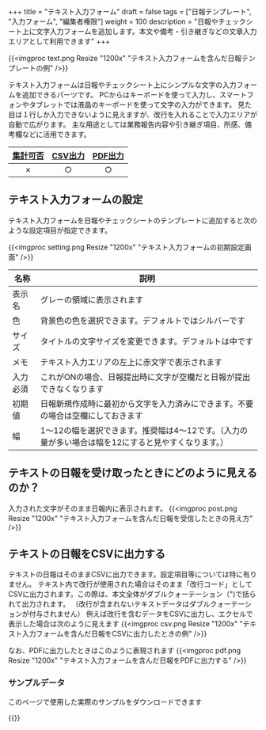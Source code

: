 +++
title = "テキスト入力フォーム"
draft = false
tags = ["日報テンプレート", "入力フォーム", "編集者権限"]
weight = 100
description = "日報やチェックシート上に文字入力フォームを追加します。本文や備考・引き継ぎなどの文章入力エリアとして利用できます"
+++

{{<imgproc text.png Resize "1200x" "テキスト入力フォームを含んだ日報テンプレートの例" />}}

テキスト入力フォームは日報やチェックシート上にシンプルな文字の入力フォームを追加できるパーツです。
PCからはキーボードを使って入力し、スマートフォンやタブレットでは液晶のキーボードを使って文字の入力ができます。
見た目は１行しか入力できないように見えますが、改行を入れることで入力エリアが自動で広がります。
主な用途としては業務報告内容や引き継ぎ項目、所感、備考欄などに活用できます。

|[集計可否](/report/totalling/form/)|[CSV出力](/report/totalling/csv/)|[PDF出力](/report/read/pdf/)|
|:---:|:---:|:---:|
|✗|○|○|

## テキスト入力フォームの設定

テキスト入力フォームを日報やチェックシートのテンプレートに追加すると次のような設定項目が指定できます。

{{<imgproc setting.png Resize "1200x" "テキスト入力フォームの初期設定画面" />}}

|名称|説明|
|---|---|
|表示名|グレーの領域に表示されます|
|色|背景色の色を選択できます。デフォルトではシルバーです|
|サイズ|タイトルの文字サイズを変更できます。デフォルトは中です|
|メモ|テキスト入力エリアの左上に赤文字で表示されます|
|入力必須|これがONの場合、日報提出時に文字が空欄だと日報が提出できなくなります|
|初期値|日報新規作成時に最初から文字を入力済みにできます。不要の場合は空欄にしておきます|
|幅|1〜12の幅を選択できます。推奨幅は4〜12です。（入力の量が多い場合は幅を12にすると見やすくなります。）|

## テキストの日報を受け取ったときにどのように見えるのか？

入力された文字がそのまま日報内に表示されます。
{{<imgproc post.png Resize "1200x" "テキスト入力フォームを含んだ日報を受信したときの見え方" />}}

## テキストの日報をCSVに出力する

テキストの日報はそのままCSVに出力できます。設定項目等については特に有りません。
テキスト内で改行が使用された場合はそのまま「改行コード」としてCSVに出力されます。この際は、本文全体がダブルクォーテーション（")で括られて出力されます。
（改行が含まれないテキストデータはダブルクォーテーションが付与されません）
例えば改行を含むデータをCSVに出力し、エクセルで表示した場合は次のように見えます
{{<imgproc csv.png Resize "1200x" "テキスト入力フォームを含んだ日報をCSVに出力したときの例" />}}

なお、PDFに出力したときはこのように表現されます
{{<imgproc pdf.png Resize "1200x" "テキスト入力フォームを含んだ日報をPDFに出力する" />}}

### サンプルデータ

このページで使用した実際のサンプルをダウンロードできます

{{<attachments style="orange" />}}
